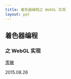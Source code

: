 ```yaml
---
title: 着色器编程之 WebGL 实现
layout: ppt
---
```


<section>

# 着色器编程

### 之 WebGL 实现

<a href="http://zhangwenli.com" target="_blank">羡辙</a>

2015.08.26

</section>


